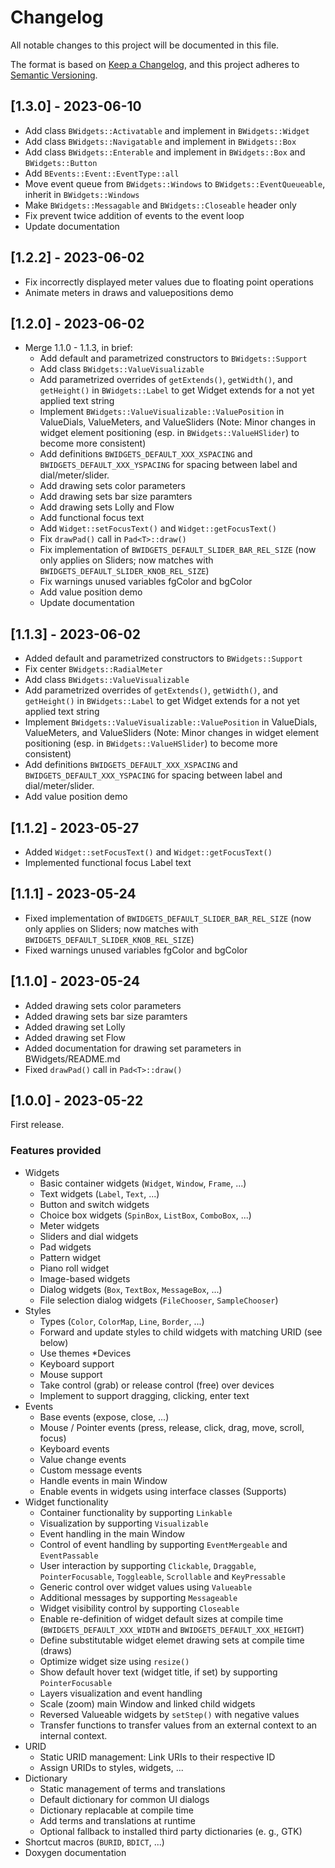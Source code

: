 # Changelog

All notable changes to this project will be documented in this file.

The format is based on [Keep a Changelog](https://keepachangelog.com/en/1.0.0/),
and this project adheres to [Semantic Versioning](https://semver.org/spec/v2.0.0.html).


## [1.3.0] - 2023-06-10
* Add class `BWidgets::Activatable` and implement in `BWidgets::Widget`
* Add class `BWidgets::Navigatable` and implement in `BWidgets::Box`
* Add class `BWidgets::Enterable` and implement in `BWidgets::Box` and
  `BWidgets::Button`
* Add `BEvents::Event::EventType::all`
* Move event queue from `BWidgets::Windows` to `BWidgets::EventQueueable`,
  inherit in `BWidgets::Windows`
* Make `BWidgets::Messagable` and `BWidgets::Closeable` header only
* Fix prevent twice addition of events to the event loop
* Update documentation


## [1.2.2] - 2023-06-02
* Fix incorrectly displayed meter values due to floating point operations
* Animate meters in draws and valuepositions demo


## [1.2.0] - 2023-06-02
* Merge 1.1.0 - 1.1.3, in brief:
    * Add default and parametrized constructors to `BWidgets::Support`
    * Add class `BWidgets::ValueVisualizable`
    * Add parametrized overrides of `getExtends()`, `getWidth()`, and `getHeight()` in `BWidgets::Label` to get Widget extends for a not yet applied text string
    * Implement `BWidgets::ValueVisualizable::ValuePosition` in ValueDials, ValueMeters, and ValueSliders (Note: Minor changes in widget element positioning (esp. in `BWidgets::ValueHSlider`) to become more consistent)
    * Add definitions `BWIDGETS_DEFAULT_XXX_XSPACING` and `BWIDGETS_DEFAULT_XXX_YSPACING` for spacing between label and dial/meter/slider.
    * Add drawing sets color parameters
    * Add drawing sets bar size paramters
    * Add drawing sets Lolly and Flow
    * Add functional focus text
    * Add `Widget::setFocusText()` and `Widget::getFocusText()`
    * Fix `drawPad()` call in `Pad<T>::draw()`
    * Fix implementation of `BWIDGETS_DEFAULT_SLIDER_BAR_REL_SIZE` (now only applies on Sliders; now matches with `BWIDGETS_DEFAULT_SLIDER_KNOB_REL_SIZE`)
    * Fix warnings unused variables fgColor and bgColor
    * Add value position demo
    * Update documentation
    

## [1.1.3] - 2023-06-02
* Added default and parametrized constructors to `BWidgets::Support`
* Fix center `BWidgets::RadialMeter`
* Add class `BWidgets::ValueVisualizable`
* Add parametrized overrides of `getExtends()`, `getWidth()`, and `getHeight()` 
in `BWidgets::Label` to get Widget extends for a not yet applied text string
* Implement `BWidgets::ValueVisualizable::ValuePosition` in ValueDials,
ValueMeters, and ValueSliders (Note: Minor changes in widget element 
positioning (esp. in `BWidgets::ValueHSlider`) to become more consistent)
* Add definitions `BWIDGETS_DEFAULT_XXX_XSPACING` and 
`BWIDGETS_DEFAULT_XXX_YSPACING` for spacing between label and 
dial/meter/slider.
* Add value position demo


## [1.1.2] - 2023-05-27
* Added `Widget::setFocusText()` and `Widget::getFocusText()`
* Implemented functional focus Label text


## [1.1.1] - 2023-05-24

* Fixed implementation of `BWIDGETS_DEFAULT_SLIDER_BAR_REL_SIZE` (now only
applies on Sliders; now matches with `BWIDGETS_DEFAULT_SLIDER_KNOB_REL_SIZE`)
* Fixed warnings unused variables fgColor and bgColor


## [1.1.0] - 2023-05-24

* Added drawing sets color parameters
* Added drawing sets bar size paramters
* Added drawing set Lolly
* Added drawing set Flow
* Added documentation for drawing set parameters in BWidgets/README.md
* Fixed `drawPad()` call in `Pad<T>::draw()`


## [1.0.0] - 2023-05-22

First release.

### Features provided

* Widgets
    * Basic container widgets (`Widget`, `Window`, `Frame`, ...)
    * Text widgets (`Label`, `Text`, ...)
    * Button and switch widgets
    * Choice box widgets (`SpinBox`, `ListBox`, `ComboBox`, ...)
    * Meter widgets
    * Sliders and dial widgets
    * Pad widgets
    * Pattern widget
    * Piano roll widget
    * Image-based widgets
    * Dialog widgets (`Box`, `TextBox`, `MessageBox`, ...)
    * File selection dialog widgets (`FileChooser`, `SampleChooser`)
* Styles
    * Types (`Color`, `ColorMap`, `Line`, `Border`, ...)
    * Forward and update styles to child widgets with matching URID (see 
      below)
    * Use themes
*Devices
    * Keyboard support
    * Mouse support
    * Take control (grab) or release control (free) over devices
    * Implement to support dragging, clicking, enter text
* Events
    * Base events (expose, close, ...)
    * Mouse / Pointer events (press, release, click, drag, move, scroll, focus)
    * Keyboard events
    * Value change events
    * Custom message events
    * Handle events in main Window
    * Enable events in widgets using interface classes (Supports)
* Widget functionality
    * Container functionality by supporting `Linkable`
    * Visualization by supporting `Visualizable`
    * Event handling in the main Window
    * Control of event handling by supporting `EventMergeable` and 
    `EventPassable`
    * User interaction by supporting `Clickable`, `Draggable`, `PointerFocusable`,
    `Toggleable`, `Scrollable` and `KeyPressable`
    * Generic control over widget values using `Valueable`
    * Additional messages by supporting `Messageable` 
    * Widget visibility control by supporting `Closeable`
    * Enable re-definition of widget default sizes at compile time
    (`BWIDGETS_DEFAULT_XXX_WIDTH` and `BWIDGETS_DEFAULT_XXX_HEIGHT`)
    * Define substitutable widget elemet drawing sets at compile time
     (draws)
    * Optimize widget size using `resize()`
    * Show default hover text (widget title, if set) by supporting
    `PointerFocusable`
    * Layers visualization and event handling
    * Scale (zoom) main Window and linked child widgets
    * Reversed Valueable widgets by `setStep()` with negative values
    * Transfer functions to transfer values from an external context to an 
    internal context. 
* URID
    * Static URID management: Link URIs to their respective ID
    * Assign URIDs to styles, widgets, ...
* Dictionary
    * Static management of terms and translations
    * Default dictionary for common UI dialogs
    * Dictionary replacable at compile time
    * Add terms and translations at runtime
    * Optional fallback to installed third party dictionaries (e. g., GTK)
* Shortcut macros (`BURID`, `BDICT`, ...)
* Doxygen documentation